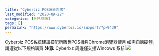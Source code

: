 ```yaml
---
title: "Cyberbiz POS系統需求"
last_modified: "2020-09-22"
categories: [常見問題]
tags: []
permalink: "https://www.cyberbiz.io/support/?p=9439"
---
```


Cyberbiz POS系統建議搭配所販售POS機與Chrome瀏覽器使用 如需自購硬體，請遵從以下規格購買 **注意:** Cyberbiz
周邊僅支援Windows 系統 ![](https://www.cyberbiz.co/support/wp-content/uploads/2020/09/image-1024x361.png)

